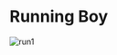 <h1> Running Boy </h1>

![run1](https://github.com/Kesh02/RunningBoy/assets/116288914/ee737a3c-90bb-45b6-85dd-bf15f079036f)
